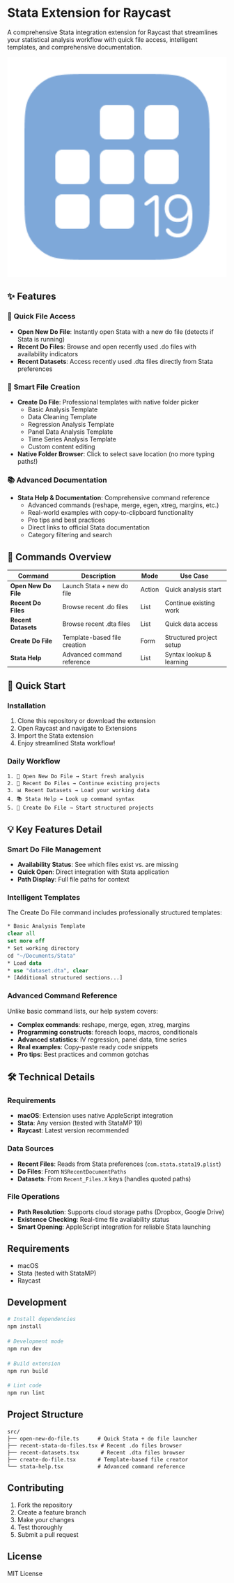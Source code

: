 # Stata Extension for Raycast

A comprehensive Stata integration extension for Raycast that streamlines your statistical analysis workflow with quick file access, intelligent templates, and comprehensive documentation.

![Stata Extension Demo](assets/stata-icon.png)

## ✨ Features

### 🚀 **Quick File Access**
- **Open New Do File**: Instantly open Stata with a new do file (detects if Stata is running)
- **Recent Do Files**: Browse and open recently used .do files with availability indicators
- **Recent Datasets**: Access recently used .dta files directly from Stata preferences

### 📁 **Smart File Creation**
- **Create Do File**: Professional templates with native folder picker
  - Basic Analysis Template
  - Data Cleaning Template  
  - Regression Analysis Template
  - Panel Data Analysis Template
  - Time Series Analysis Template
  - Custom content editing
- **Native Folder Browser**: Click to select save location (no more typing paths!)

### 📚 **Advanced Documentation**
- **Stata Help & Documentation**: Comprehensive command reference
  - Advanced commands (reshape, merge, egen, xtreg, margins, etc.)
  - Real-world examples with copy-to-clipboard functionality
  - Pro tips and best practices
  - Direct links to official Stata documentation
  - Category filtering and search

## 🎯 Commands Overview

| Command | Description | Mode | Use Case |
|---------|-------------|------|----------|
| **Open New Do File** | Launch Stata + new do file | Action | Quick analysis start |
| **Recent Do Files** | Browse recent .do files | List | Continue existing work |
| **Recent Datasets** | Browse recent .dta files | List | Quick data access |
| **Create Do File** | Template-based file creation | Form | Structured project setup |
| **Stata Help** | Advanced command reference | List | Syntax lookup & learning |

## 🚀 Quick Start

### Installation
1. Clone this repository or download the extension
2. Open Raycast and navigate to Extensions
3. Import the Stata extension
4. Enjoy streamlined Stata workflow!

### Daily Workflow
```
1. 🎯 Open New Do File → Start fresh analysis
2. 📁 Recent Do Files → Continue existing projects  
3. 📊 Recent Datasets → Load your working data
4. 📚 Stata Help → Look up command syntax
5. 📝 Create Do File → Start structured projects
```

## 💡 Key Features Detail

### Smart Do File Management
- **Availability Status**: See which files exist vs. are missing
- **Quick Open**: Direct integration with Stata application
- **Path Display**: Full file paths for context

### Intelligent Templates
The Create Do File command includes professionally structured templates:

```stata
* Basic Analysis Template
clear all
set more off
* Set working directory
cd "~/Documents/Stata"
* Load data
* use "dataset.dta", clear
* [Additional structured sections...]
```

### Advanced Command Reference
Unlike basic command lists, our help system covers:
- **Complex commands**: reshape, merge, egen, xtreg, margins
- **Programming constructs**: foreach loops, macros, conditionals  
- **Advanced statistics**: IV regression, panel data, time series
- **Real examples**: Copy-paste ready code snippets
- **Pro tips**: Best practices and common gotchas

## 🛠️ Technical Details

### Requirements
- **macOS**: Extension uses native AppleScript integration
- **Stata**: Any version (tested with StataMP 19)
- **Raycast**: Latest version recommended

### Data Sources
- **Recent Files**: Reads from Stata preferences (`com.stata.stata19.plist`)
- **Do Files**: From `NSRecentDocumentPaths`
- **Datasets**: From `Recent_Files.X` keys (handles quoted paths)

### File Operations
- **Path Resolution**: Supports cloud storage paths (Dropbox, Google Drive)
- **Existence Checking**: Real-time file availability status
- **Smart Opening**: AppleScript integration for reliable Stata launching
## Requirements

- macOS
- Stata (tested with StataMP)
- Raycast

## Development

```bash
# Install dependencies
npm install

# Development mode
npm run dev

# Build extension
npm run build

# Lint code
npm run lint
```

## Project Structure

```
src/
├── open-new-do-file.ts      # Quick Stata + do file launcher
├── recent-stata-do-files.tsx # Recent .do files browser
├── recent-datasets.tsx       # Recent .dta files browser  
├── create-do-file.tsx       # Template-based file creator
└── stata-help.tsx           # Advanced command reference
```

## Contributing

1. Fork the repository
2. Create a feature branch
3. Make your changes
4. Test thoroughly
5. Submit a pull request

## License

MIT License

